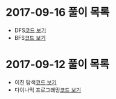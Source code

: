 # 2017-09-16 풀이 목록
* DFS[코드 보기](dfs/Main.java)
* BFS[코드 보기](bfs/Main.java)
# 2017-09-12 풀이 목록
* 이진 탐색[코드 보기](binarysearch/Main.java)
* 다이나믹 프로그래밍[코드 보기](dynamicprogramming/Main.java)
